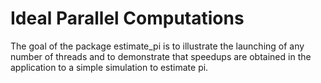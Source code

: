 # Ideal Parallel Computations

The goal of the package estimate_pi is to illustrate the launching
of any number of threads and to demonstrate that speedups are obtained
in the application to a simple simulation to estimate pi.

